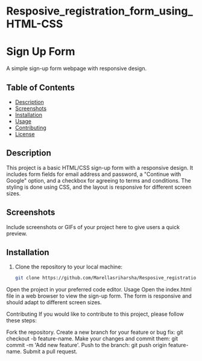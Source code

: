 # Resposive_registration_form_using_HTML-CSS

# Sign Up Form

A simple sign-up form webpage with responsive design.

## Table of Contents
- [Description](#description)
- [Screenshots](#screenshots)
- [Installation](#installation)
- [Usage](#usage)
- [Contributing](#contributing)
- [License](#license)

## Description

This project is a basic HTML/CSS sign-up form with a responsive design. It includes form fields for email address and password, a "Continue with Google" option, and a checkbox for agreeing to terms and conditions. The styling is done using CSS, and the layout is responsive for different screen sizes.

## Screenshots

Include screenshots or GIFs of your project here to give users a quick preview.

## Installation

1. Clone the repository to your local machine:

   ```bash
   git clone https://github.com/Marellasriharsha/Resposive_registration_form_using_HTML-CSS
Open the project in your preferred code editor.
Usage
Open the index.html file in a web browser to view the sign-up form. The form is responsive and should adapt to different screen sizes.

Contributing
If you would like to contribute to this project, please follow these steps:

Fork the repository.
Create a new branch for your feature or bug fix: git checkout -b feature-name.
Make your changes and commit them: git commit -m 'Add new feature'.
Push to the branch: git push origin feature-name.
Submit a pull request.
